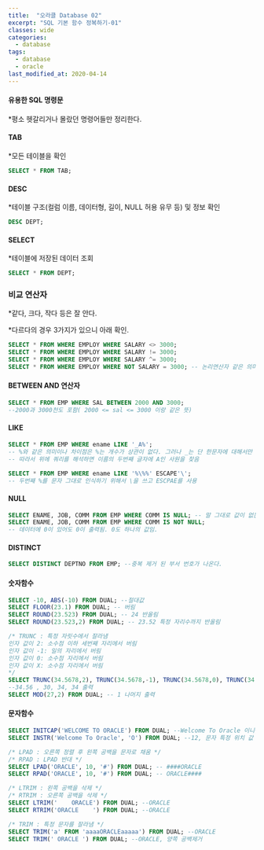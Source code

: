 ```yaml
---
title:  "오라클 Database 02"
excerpt: "SQL 기본 함수 정복하기-01"
classes: wide
categories:
  - database
tags:
  - database
  - oracle
last_modified_at: 2020-04-14
---
```


#### 유용한 SQL 명령문

*평소 헷갈리거나 몰랐던 명령어들만 정리한다.



#### TAB

*모든 테이블을 확인

```sql
SELECT * FROM TAB;
```

 #### DESC

*테이블 구조(컬럼 이름, 데이터형, 길이, NULL 허용 유무 등) 및 정보 확인

```sql
DESC DEPT;
```

#### SELECT

*테이블에 저장된 데이터 조회

```sql
SELECT * FROM DEPT;
```



### 비교 연산자

*같다, 크다, 작다 등은 잘 안다.

*다르다의 경우 3가지가 있으니 아래 확인.

```sql
SELECT * FROM WHERE EMPLOY WHERE SALARY <> 3000;
SELECT * FROM WHERE EMPLOY WHERE SALARY != 3000;
SELECT * FROM WHERE EMPLOY WHERE SALARY ^= 3000;
SELECT * FROM WHERE EMPLOY WHERE NOT SALARY = 3000; -- 논리연산자 같은 의미라 여기에 그냥 넣음
```

#### BETWEEN AND 연산자

```sql
SELECT * FROM EMP WHERE SAL BETWEEN 2000 AND 3000;
--2000과 3000천도 포함( 2000 <= sal <= 3000 이랑 같은 뜻)
```

 

#### LIKE

```sql
SELECT * FROM EMP WHERE ename LIKE '_A%';
-- %와 같은 의미이나 차이점은 %는 개수가 상관이 없다. 그러나 _는 단 한문자에 대해서만 와일드 카드
-- 따라서 위에 쿼리를 해석하면 이름의 두번째 글자에 A인 사원을 찾음

SELECT * FROM EMP WHERE ename LIKE '%\%%' ESCAPE'\';
-- 두번째 %를 문자 그대로 인식하기 위해서 \을 쓰고 ESCPAE를 사용
```

 

#### NULL

```sql
SELECT ENAME, JOB, COMM FROM EMP WHERE COMM IS NULL; -- 말 그대로 값이 없는 것들이 나옴
SELECT ENAME, JOB, COMM FROM EMP WHERE COMM IS NOT NULL;
-- 데이터에 0이 있어도 0이 출력됨. 0도 하나의 값임.
```



#### DISTINCT

```sql
SELECT DISTINCT DEPTNO FROM EMP; --중복 제거 된 부서 번호가 나온다.
```

 

#### 숫자함수

```sql
SELECT -10, ABS(-10) FROM DUAL; --절대값
SELECT FLOOR(23.1) FROM DUAL; -- 버림
SELECT ROUND(23.523) FROM DUAL; -- 24 반올림
SELECT ROUND(23.523,2) FROM DUAL; -- 23.52 특정 자리수까지 반올림

/* TRUNC : 특정 자릿수에서 잘라냄 
인자 값이 2: 소수점 이하 세번째 자리에서 버림
인자 값이 -1: 일의 자리에서 버림
인자 값이 0: 소수점 자리에서 버림
인자 값이 X: 소수점 자리에서 버림
*/
SELECT TRUNC(34.5678,2), TRUNC(34.5678,-1), TRUNC(34.5678,0), TRUNC(34.5678) FROM DUAL;
--34.56 , 30, 34, 34 출력
SELECT MOD(27,2) FROM DUAL; -- 1 나머지 출력
```

 

#### 문자함수

```sql
SELECT INITCAP('WELCOME TO ORACLE') FROM DUAL; --Welcome To Oracle 이니셜만 대문자
SELECT INSTR('Welcome To Oracle', 'O') FROM DUAL; --12, 문자 특정 위치 값

/* LPAD : 오른쪽 정렬 후 왼쪽 공백을 문자로 채움 */
/* RPAD : LPAD 반대 */
SELECT LPAD('ORACLE', 10, '#') FROM DUAL; -- ####ORACLE
SELECT RPAD('ORACLE', 10, '#') FROM DUAL; -- ORACLE####

/* LTRIM : 왼쪽 공백을 삭제 */
/* RTRIM : 오른쪽 공백을 삭제 */
SELECT LTRIM('    ORACLE') FROM DUAL; --ORACLE
SELECT RTRIM('ORACLE    ') FROM DUAL; --ORACLE

/* TRIM : 특정 문자를 잘라냄 */
SELECT TRIM('a' FROM 'aaaaORACLEaaaaa') FROM DUAL; --ORACLE
SELECT TRIM(' ORACLE ') FROM DUAL; --ORACLE, 양쪽 공백제거
```

